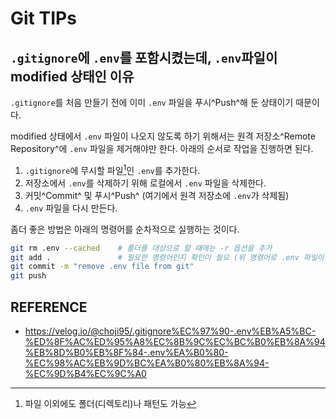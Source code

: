 # Git TIPs

## `.gitignore`에 `.env`를 포함시켰는데, `.env`파일이 modified 상태인 이유

`.gitignore`를 처음 만들기 전에 이미 `.env` 파일을 푸시^Push^해 둔 상태이기 때문이다.

modified 상태에서 `.env` 파일이 나오지 않도록 하기 위해서는 원격 저장소^Remote Repository^에 `.env` 파일을 제거해야만 한다.
아래의 순서로 작업을 진행하면 된다.

1. `.gitignore`에 무시할 파일[^1]인 `.env`를 추가한다.
2. 저장소에서 `.env`를 삭제하기 위해 로컬에서 `.env` 파일을 삭제한다.
3. 커밋^Commit^ 및 푸시^Push^ (여기에서 원격 저장소에 `.env`가 삭제됨)
4. `.env` 파일을 다시 만든다.

[^1]: 파일 이외에도 폴더(디렉토리)나 패턴도 가능

좀더 좋은 방법은 아래의 명령어를 순차적으로 실행하는 것이다.

```sh
git rm .env --cached    # 폴더를 대상으로 할 때에는 -r 옵션을 추가
git add .               # 필요한 명령어인지 확인이 필요 (위 명령어로 .env 파일이 staging area로 이동됨)
git commit -m "remove .env file from git"
git push
```

## REFERENCE

- <https://velog.io/@choji95/.gitignore%EC%97%90-.env%EB%A5%BC-%ED%8F%AC%ED%95%A8%EC%8B%9C%EC%BC%B0%EB%8A%94%EB%8D%B0%EB%8F%84-.env%EA%B0%80-%EC%98%AC%EB%9D%BC%EA%B0%80%EB%8A%94-%EC%9D%B4%EC%9C%A0>